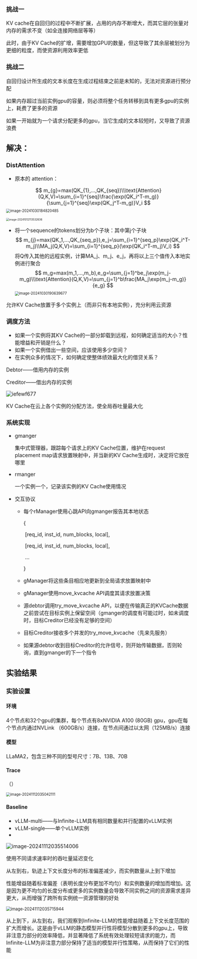 ### 挑战一

KV cache在自回归的过程中不断扩展，占用的内存不断增大，而其它层的张量对内存的需求不变（如全连接网络层等等）

此时，由于KV Cache的扩增，需要增加GPU的数量，但这导致了其余层被划分为更细的粒度，而使资源利用效率更低

### 挑战二

自回归设计所生成的文本长度在生成过程结束之前是未知的，无法对资源进行预分配

如果内存超过当前实例gpu的容量，则必须将整个任务转移到具有更多gpu的实例上，耗费了更多的资源

如果一开始就为一个请求分配更多的gpu，当它生成的文本较短时，又导致了资源浪费

## 解决：

### DistAttention

* 原本的 attention：


$$
m_{g}=max(QK_{1},...,QK_{seq})\\\text{Attention}(Q,K,V)=\sum_{i=1}^{seq}\frac{\exp(QK_i^T-m_g)}{\sum_{j=1}^{seq}\exp(QK_j^T-m_g)}V_i
$$
  <img src="..\assets\image-20241030184820485.png" alt="image-20241030184820485" style="zoom:70%;" />

  <img src="..\assets\image-20241012113532636.png" alt="image-20241012113532636" style="zoom:50%;" />

* 将一个sequence的tokens划分为b个子块：其中第j个子块
  $$
  m_{j}=max(QK_1,...,QK_{seq_p}),e_j=\sum_{i=1}^{seq_p}\exp(QK_i^T-m_j)\\MA_j(Q,K,V)=\sum_{i=1}^{seq_p}(\exp(QK_i^T-m_j)V_i)
  $$
  将Q传入其他的远程实例，计算MA_j、m_j、e_j，再将以上三个值传入本地实例进行聚合
  $$
  m_g=max(m_1,...,m_b),e_g=\sum_{j=1}^be_j\exp(m_j-m_g)\\\text{Attention}(Q,K,V)=\sum_{j=1}^b\frac{MA_j\exp(m_j-m_g)}{e_g}
  $$
  <img src="..\assets\image-20241030190639677.png" alt="image-20241030190639677" style="zoom:70%;" />

允许KV Cache放置于多个实例上（而非只有本地实例），充分利用云资源



### 调度方法

* 如果一个实例将其KV Cache的一部分卸载到远程，如何确定适当的大小？性能增益和开销是什么？
* 如果一个实例借出一些空间，应该使用多少空间？
* 在实例众多的情况下，如何确定使整体绩效最大化的借贷关系？

Debtor——借用内存的实例

Creditor——借出内存的实例

<img src="..\assets\无标题.png" alt="iefewf677" style="zoom:100%;" />

KV Cache在云上各个实例的分配方法，使全局吞吐量最大化



### 系统实现

* gmanger

  集中式管理器，跟踪每个请求上的KV Cache位置，维护在request placement map请求放置映射中，并当新的KV Cache生成时，决定将它放在哪里

* rmanger

  一个实例一个，记录该实例的KV Cache使用情况

* 交互协议

  * 每个rManager使用心跳API向gmanger报告其本地状态

    {

    ​	[req_id, inst_id, num_blocks, local],

    ​	[req_id, inst_id, num_blocks, local],

    ​	...

    }

  * gManager将这些条目相应地更新到全局请求放置映射中

  * gManager使用move_kvcache API调度其请求放置决策

  * 源debtor调用try_move_kvcache API，以便在传输真正的KVCache数据之前尝试在目标实例上保留空间（gmanger的调度有可能过时，如未调度时，目标Creditor已经没有足够的空间）

  * 目标Creditor接收多个并发的try_move_kvcache（先来先服务）

  * 如果源debtor收到目标Creditor的允许信号，则开始传输数据，否则轮询，直到gmanger的下一个指令









## 实验结果



### 实验设置

#### 环境

4个节点和32个gpu的集群，每个节点有8xNVIDIA A100 (80GB) gpu，gpu在每个节点内通过NVLink （600GB/s）连接，在节点间通过以太网（125MB/s）连接

#### 模型

LLaMA2，包含三种不同的型号尺寸：7B、13B、70B

#### Trace

（）

<img src="..\assets\image-20241112035042111.png" alt="image-20241112035042111" style="zoom:70%;" />

#### Baseline

* vLLM-multi——与Infinite-LLM具有相同数量和并行配置的vLLM实例
* vLLM-single——单个vLLM实例
* 

![image-20241112035514006](..\assets\image-20241112035514006.png)



使用不同请求速率时的吞吐量延迟变化

从左到右，轨迹上下文长度分布的标准偏差减少，而实例数量从上到下增加

性能增益随着标准偏差（表明长度分布更加不均匀）和实例数量的增加而增加。这是因为更不均匀的长度分布或更多的实例数量会导致不同实例之间的资源需求差异更大，从而增强了跨所有实例统一资源管理的好处

<img src="..\assets\image-20241112035715944.png" alt="image-20241112035715944" style="zoom:80%;" />

从上到下，从左到右，我们观察到Infinite-LLM的性能增益随着上下文长度范围的扩大而增长。这是由于vLLM的静态模型并行性将模型分散到更多的gpu上，导致非注意力部分的效率降低，并显著降低了系统有效处理较短请求的能力，而Infinite-LLM为非注意力部分保持了适当的模型并行性策略，从而保持了它们的性能